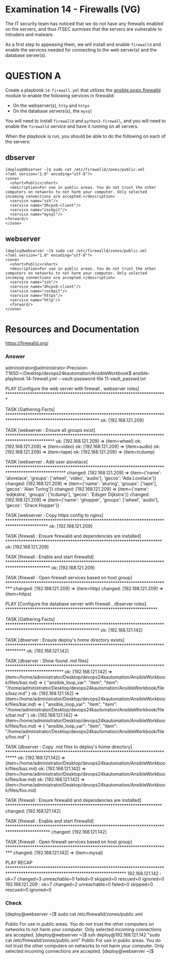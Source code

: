 # Examination 14 - Firewalls (VG)

The IT security team has noticed that we do not have any firewalls enabled on the servers,
and thus ITSEC surmises that the servers are vulnerable to intruders and malware.

As a first step to appeasing them, we will install and enable `firewalld` and
enable the services needed for connecting to the web server(s) and the database server(s).

# QUESTION A

Create a playbook `14-firewall.yml` that utilizes the [ansible.posix.firewalld](https://docs.ansible.com/ansible/latest/collections/ansible/posix/firewalld_module.html) module to enable the following services in firewalld:

* On the webserver(s), `http` and `https`
* On the database servers(s), the `mysql`

You will need to install `firewalld` and `python3-firewall`, and you will need to enable
the `firewalld` service and have it running on all servers.

When the playbook is run, you should be able to do the following on each of the
servers:

## dbserver

    [deploy@dbserver ~]$ sudo cat /etc/firewalld/zones/public.xml
    <?xml version="1.0" encoding="utf-8"?>
    <zone>
      <short>Public</short>
      <description>For use in public areas. You do not trust the other computers on networks to not harm your computer. Only selected incoming connections are accepted.</description>
      <service name="ssh"/>
      <service name="dhcpv6-client"/>
      <service name="cockpit"/>
      <service name="mysql"/>
    <forward/>
    </zone>

## webserver

    [deploy@webserver ~]$ sudo cat /etc/firewalld/zones/public.xml
    <?xml version="1.0" encoding="utf-8"?>
    <zone>
      <short>Public</short>
      <description>For use in public areas. You do not trust the other computers on networks to not harm your computer. Only selected incoming connections are accepted.</description>
      <service name="ssh"/>
      <service name="dhcpv6-client"/>
      <service name="cockpit"/>
      <service name="https"/>
      <service name="http"/>
      <forward/>
    </zone>

# Resources and Documentation

https://firewalld.org/


### Answer

administrator@administrator-Precision-T1650:~/Desktop/devops24kautomation/AnsibleWorkbook$ ansible-playbook 14-firewall.yml --vault-password-file 11-vault_passwd.txt 

PLAY [Configure the web server with firewall , webserver roles] ************************************************************************

TASK [Gathering Facts] *****************************************************************************************************************
ok: [192.168.121.209]

TASK [webserver : Ensure all groups exist] *********************************************************************************************
ok: [192.168.121.209] => (item=wheel)
ok: [192.168.121.209] => (item=video)
ok: [192.168.121.209] => (item=audio)
ok: [192.168.121.209] => (item=tape)
ok: [192.168.121.209] => (item=tcdump)

TASK [webserver : Add user alovelace] **************************************************************************************************
changed: [192.168.121.209] => (item={'name': 'alovelace', 'groups': ['wheel', 'video', 'audio'], 'gecos': 'Ada Lovelace'})
changed: [192.168.121.209] => (item={'name': 'aturing', 'groups': ['tape'], 'gecos': 'Alan Turing'})
changed: [192.168.121.209] => (item={'name': 'edijkstra', 'groups': ['tcdump'], 'gecos': 'Edsger Dijkstra'})
changed: [192.168.121.209] => (item={'name': 'ghopper', 'groups': ['wheel', 'audio'], 'gecos': 'Grace Hopper'})

TASK [webserver : Copy https config to nginx] ******************************************************************************************
ok: [192.168.121.209]

TASK [firewall : Ensure firewalld and dependencies are installed] **********************************************************************
ok: [192.168.121.209]

TASK [firewall : Enable and start firewalld] *******************************************************************************************
ok: [192.168.121.209]

TASK [firewall : Open firewall services  based on host group] **************************************************************************
changed: [192.168.121.209] => (item=http)
changed: [192.168.121.209] => (item=https)

PLAY [Configure the database server with firewall , dbserver roles] ********************************************************************

TASK [Gathering Facts] *****************************************************************************************************************
ok: [192.168.121.142]

TASK [dbserver : Ensure deploy's home directory exists] ********************************************************************************
ok: [192.168.121.142]

TASK [dbserver : Show found .md files] *************************************************************************************************
ok: [192.168.121.142] => (item=/home/administrator/Desktop/devops24kautomation/AnsibleWorkbook/files/baz.md) => {
    "ansible_loop_var": "item",
    "item": "/home/administrator/Desktop/devops24kautomation/AnsibleWorkbook/files/baz.md"
}
ok: [192.168.121.142] => (item=/home/administrator/Desktop/devops24kautomation/AnsibleWorkbook/files/bar.md) => {
    "ansible_loop_var": "item",
    "item": "/home/administrator/Desktop/devops24kautomation/AnsibleWorkbook/files/bar.md"
}
ok: [192.168.121.142] => (item=/home/administrator/Desktop/devops24kautomation/AnsibleWorkbook/files/foo.md) => {
    "ansible_loop_var": "item",
    "item": "/home/administrator/Desktop/devops24kautomation/AnsibleWorkbook/files/foo.md"
}

TASK [dbserver : Copy .md files to deploy's home directory] ****************************************************************************
ok: [192.168.121.142] => (item=/home/administrator/Desktop/devops24kautomation/AnsibleWorkbook/files/baz.md)
ok: [192.168.121.142] => (item=/home/administrator/Desktop/devops24kautomation/AnsibleWorkbook/files/bar.md)
ok: [192.168.121.142] => (item=/home/administrator/Desktop/devops24kautomation/AnsibleWorkbook/files/foo.md)

TASK [firewall : Ensure firewalld and dependencies are installed] **********************************************************************
changed: [192.168.121.142]

TASK [firewall : Enable and start firewalld] *******************************************************************************************
changed: [192.168.121.142]

TASK [firewall : Open firewall services  based on host group] **************************************************************************
changed: [192.168.121.142] => (item=mysql)

PLAY RECAP *****************************************************************************************************************************
192.168.121.142            : ok=7    changed=3    unreachable=0    failed=0    skipped=0    rescued=0    ignored=0   
192.168.121.209            : ok=7    changed=2    unreachable=0    failed=0    skipped=0    rescued=0    ignored=0  

### Check
[deploy@webserver ~]$ sudo cat /etc/firewalld/zones/public.xml
<?xml version="1.0" encoding="utf-8"?>
<zone>
  <short>Public</short>
  <description>For use in public areas. You do not trust the other computers on networks to not harm your computer. Only selected incoming connections are accepted.</description>
  <service name="ssh"/>
  <service name="dhcpv6-client"/>
  <service name="cockpit"/>
  <service name="http"/>
  <service name="https"/>
  <forward/>
</zone>
[deploy@webserver ~]$ ssh deploy@192.168.121.142 "sudo cat /etc/firewalld/zones/public.xml"
<?xml version="1.0" encoding="utf-8"?>
<zone>
  <short>Public</short>
  <description>For use in public areas. You do not trust the other computers on networks to not harm your computer. Only selected incoming connections are accepted.</description>
  <service name="ssh"/>
  <service name="dhcpv6-client"/>
  <service name="cockpit"/>
  <service name="mysql"/>
  <forward/>
</zone>
[deploy@webserver ~]$ 
